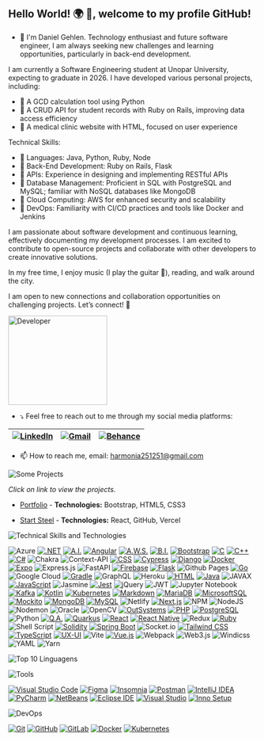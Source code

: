 ## Hello World! 🌍 👋, welcome to my profile GitHub!

- 🔶 I'm Daniel Gehlen. Technology enthusiast and future software engineer, I am always seeking new challenges and learning opportunities, particularly in back-end development.

I am currently a Software Engineering student at Unopar University, expecting to graduate in 2026. I have developed various personal projects, including:

- 🔶 A GCD calculation tool using Python
- 🔶 A CRUD API for student records with Ruby on Rails, improving data access efficiency
- 🔶 A medical clinic website with HTML, focused on user experience

Technical Skills:

- 🔶 Languages: Java, Python, Ruby, Node
- 🔶 Back-End Development: Ruby on Rails, Flask
- 🔶 APIs: Experience in designing and implementing RESTful APIs
- 🔶 Database Management: Proficient in SQL with PostgreSQL and MySQL; familiar with NoSQL databases like MongoDB
- 🔶 Cloud Computing: AWS for enhanced security and scalability
- 🔶 DevOps: Familiarity with CI/CD practices and tools like Docker and Jenkins

I am passionate about software development and continuous learning, effectively documenting my development processes. I am excited to contribute to open-source projects and collaborate with other developers to create innovative solutions.

In my free time, I enjoy music (I play the guitar 🎸), reading, and walk around the city.

I am open to new connections and collaboration opportunities on challenging projects. Let’s connect! 🤝

<img src="https://github.com/Daniel-Gehlen/Daniel-Gehlen/assets/142283217/572d07d8-fa39-445f-b25c-833746ced0c2" alt="Developer" width="200" height="180" />


- ⤵️ Feel free to reach out to me through my social media platforms:

| [![LinkedIn](https://img.shields.io/badge/LinkedIn-0077B5?style=flat-square&logo=linkedin&logoColor=white)](https://www.linkedin.com/in/daniel-gehlen-5350341a3) | [![Gmail](https://img.shields.io/badge/Gmail-D14836?style=flat-square&logo=gmail&logoColor=white)](harmonia251251@gmail.com) | [![Behance](https://img.shields.io/badge/Behance-053EFF?style=flat-square&logo=behance&logoColor=white)](https://www.behance.net/danielgehlen) |
| --- | --- | --- |



- 📫 How to reach me, email: harmonia251251@gmail.com

![Some Projects](https://via.placeholder.com/350x50/333333/00FF00?text=Some+Projects)

*Click on link to view the projects.*

- [Portfolio](https://daniel-gehlen.github.io/bootstrap-portfolio/) - **Technologies:** Bootstrap, HTML5, CSS3

- [Start Steel](https://start-steel.vercel.app/) - **Technologies:** React, GitHub, Vercel

![Technical Skills and Technologies](https://via.placeholder.com/350x50/333333/00FF00?text=Skills+Technologies)

![Azure](https://img.shields.io/badge/azure-%230072C6.svg?style=for-the-badge&logo=microsoftazure&logoColor=white)
[![.NET](https://img.shields.io/badge/.NET-512BD4?style=for-the-badge&logo=dotnet&logoColor=white)](#)
[![A.I.](https://img.shields.io/badge/AI-4DBD33?style=for-the-badge&logo=microsoft&logoColor=white)](#)
[![Angular](https://img.shields.io/badge/Angular-DD0031?style=for-the-badge&logo=angular&logoColor=white)](#)
[![A.W.S.](https://img.shields.io/badge/AWS-232F3E?style=for-the-badge&logo=amazonaws&logoColor=white)](#)
[![B.I.](https://img.shields.io/badge/BI-F37626?style=for-the-badge&logo=powerbi&logoColor=white)](#)
[![Bootstrap](https://img.shields.io/badge/Bootstrap-7952B3?style=for-the-badge&logo=bootstrap&logoColor=white)](#)
[![C](https://img.shields.io/badge/C-00599C?style=for-the-badge&logo=c&logoColor=white)](#)
[![C++](https://img.shields.io/badge/C++-00599C?style=for-the-badge&logo=c%2B%2B&logoColor=white)](#)
[![C#](https://img.shields.io/badge/C%23-239120?style=for-the-badge&logo=csharp&logoColor=white)](#)
![Chakra](https://img.shields.io/badge/chakra-%234ED1C5.svg?style=for-the-badge&logo=chakraui&logoColor=white)
![Context-API](https://img.shields.io/badge/Context--Api-000000?style=for-the-badge&logo=react)
[![CSS](https://img.shields.io/badge/CSS-1572b6?style=for-the-badge&logo=css3&logoColor=white)](#)
[![Cypress](https://img.shields.io/badge/Cypress-17202C?style=for-the-badge&logo=cypress&logoColor=white)](#)
[![Django](https://img.shields.io/badge/Django-092E20?style=for-the-badge&logo=django&logoColor=white)](#)
[![Docker](https://img.shields.io/badge/Docker-2496ED?style=for-the-badge&logo=docker&logoColor=white)](#)
[![Expo](https://img.shields.io/badge/Expo-000020?style=for-the-badge&logo=expo&logoColor=white)](#)
![Express.js](https://img.shields.io/badge/express.js-%23404d59.svg?style=for-the-badge&logo=express&logoColor=%2361DAFB)
![FastAPI](https://img.shields.io/badge/FastAPI-005571?style=for-the-badge&logo=fastapi)
[![Firebase](https://img.shields.io/badge/Firebase-FFCA28?style=for-the-badge&logo=firebase&logoColor=black)](#)
[![Flask](https://img.shields.io/badge/Flask-000000?style=for-the-badge&logo=flask&logoColor=white)](#)
![Github Pages](https://img.shields.io/badge/github%20pages-121013?style=for-the-badge&logo=github&logoColor=white)
[![Go](https://img.shields.io/badge/Go-00ADD8?style=for-the-badge&logo=go&logoColor=white)](#)
![Google Cloud](https://img.shields.io/badge/GoogleCloud-%234285F4.svg?style=for-the-badge&logo=google-cloud&logoColor=white)
[![Gradle](https://img.shields.io/badge/Gradle-02303A?style=for-the-badge&logo=gradle&logoColor=white)](#)
![GraphQL](https://img.shields.io/badge/-ApolloGraphQL-311C87?style=for-the-badge&logo=apollo-graphql)
![Heroku](https://img.shields.io/badge/heroku-%23430098.svg?style=for-the-badge&logo=heroku&logoColor=white)
[![HTML](https://img.shields.io/badge/HTML5-E34F26?style=for-the-badge&logo=html5&logoColor=white)](#)
[![Java](https://img.shields.io/badge/Java-ED8B00?style=for-the-badge&logo=openjdk&logoColor=white)](#)
![JAVAX](https://img.shields.io/badge/javafx-%23FF0000.svg?style=for-the-badge&logo=javafx&logoColor=white)
[![JavaScript](https://img.shields.io/badge/JavaScript-F7DF1E?style=for-the-badge&logo=javascript&logoColor=black)](#)
![Jasmine](https://img.shields.io/badge/jasmine-%238A4182.svg?style=for-the-badge&logo=jasmine&logoColor=white)
[![Jest](https://img.shields.io/badge/Jest-C21325?style=for-the-badge&logo=jest&logoColor=white)](#)
![jQuery](https://img.shields.io/badge/jquery-%230769AD.svg?style=for-the-badge&logo=jquery&logoColor=white)
![JWT](https://img.shields.io/badge/JWT-black?style=for-the-badge&logo=JSON%20web%20tokens)
![Jupyter Notebook](https://img.shields.io/badge/jupyter-%23FA0F00.svg?style=for-the-badge&logo=jupyter&logoColor=white)
[![Kafka](https://img.shields.io/badge/Kafka-231F20?style=for-the-badge&logo=apachekafka&logoColor=white)](#)
[![Kotlin](https://img.shields.io/badge/Kotlin-0095D5?style=for-the-badge&logo=kotlin&logoColor=white)](#)
[![Kubernetes](https://img.shields.io/badge/Kubernetes-326CE5?style=for-the-badge&logo=kubernetes&logoColor=white)](#)
[![Markdown](https://img.shields.io/badge/Markdown-000000?style=for-the-badge&logo=markdown&logoColor=white)](#)
[![MariaDB](https://img.shields.io/badge/MariaDB-003545?style=for-the-badge&logo=mariadb&logoColor=white)](#)
[![MicrosoftSQL](https://img.shields.io/badge/MicrosoftSQL-CC2927?style=for-the-badge&logo=microsoftsqlserver&logoColor=white)](#)
[![Mockito](https://img.shields.io/badge/Mockito-85CEEA?style=for-the-badge&logo=mockito&logoColor=white)](#)
[![MongoDB](https://img.shields.io/badge/MongoDB-47A248?style=for-the-badge&logo=mongodb&logoColor=white)](#)
[![MySQL](https://img.shields.io/badge/MySQL-4479A1?style=for-the-badge&logo=mysql&logoColor=white)](#)
![Netlify](https://img.shields.io/badge/netlify-%23000000.svg?style=for-the-badge&logo=netlify&logoColor=#00C7B7)
[![Next.js](https://img.shields.io/badge/Next.js-000000?style=for-the-badge&logo=next.js&logoColor=white)](#)
![NPM](https://img.shields.io/badge/NPM-%23CB3837.svg?style=for-the-badge&logo=npm&logoColor=white)
![NodeJS](https://img.shields.io/badge/node.js-6DA55F?style=for-the-badge&logo=node.js&logoColor=white)
![Nodemon](https://img.shields.io/badge/NODEMON-%23323330.svg?style=for-the-badge&logo=nodemon&logoColor=%BBDEAD)
![Oracle](https://img.shields.io/badge/Oracle-F80000?style=for-the-badge&logo=oracle&logoColor=white)
![OpenCV](https://img.shields.io/badge/opencv-%23white.svg?style=for-the-badge&logo=opencv&logoColor=white)
[![OutSystems](https://img.shields.io/badge/OutSystems-0d76bd?style=for-the-badge&logo=https://example.com/outsystems-logo.png&logoColor=white)](#)
[![PHP](https://img.shields.io/badge/PHP-777BB4?style=for-the-badge&logo=php&logoColor=white)](#)
[![PostgreSQL](https://img.shields.io/badge/PostgreSQL-336791?style=for-the-badge&logo=postgresql&logoColor=white)](#)
![Python](https://img.shields.io/badge/python-3670A0?style=for-the-badge&logo=python&logoColor=ffdd54)
[![Q.A.](https://img.shields.io/badge/QA-13AA52?style=for-the-badge&logo=quality&logoColor=white)](#)
[![Quarkus](https://img.shields.io/badge/Quarkus-469678?style=for-the-badge&logo=quarkus&logoColor=white)](#)
[![React](https://img.shields.io/badge/React-61DAFB?style=for-the-badge&logo=react&logoColor=black)](#)
[![React Native](https://img.shields.io/badge/React_Native-61DAFB?style=for-the-badge&logo=react&logoColor=black)](#)
![Redux](https://img.shields.io/badge/redux-%23593d88.svg?style=for-the-badge&logo=redux&logoColor=white)
[![Ruby](https://img.shields.io/badge/Ruby-CC342D?style=for-the-badge&logo=ruby&logoColor=white)](#)
![Shell Script](https://img.shields.io/badge/shell_script-%23121011.svg?style=for-the-badge&logo=gnu-bash&logoColor=white)
[![Solidity](https://img.shields.io/badge/Solidity-363636?style=for-the-badge&logo=solidity&logoColor=white)](#)
[![Spring Boot](https://img.shields.io/badge/Spring_Boot-6DB33F?style=for-the-badge&logo=spring-boot&logoColor=white)](#)
![Socket.io](https://img.shields.io/badge/Socket.io-black?style=for-the-badge&logo=socket.io&badgeColor=010101)
[![Tailwind CSS](https://img.shields.io/badge/Tailwind_CSS-38B2AC?style=for-the-badge&logo=tailwind-css&logoColor=white)](#)
[![TypeScript](https://img.shields.io/badge/TypeScript-3178C6?style=for-the-badge&logo=typescript&logoColor=white)](#)
[![UX-UI](https://img.shields.io/badge/UX_UI-FF4088?style=for-the-badge&logo=figma&logoColor=white)](#)
![Vite](https://img.shields.io/badge/vite-%23646CFF.svg?style=for-the-badge&logo=vite&logoColor=white)
[![Vue.js](https://img.shields.io/badge/Vue.js-4FC08D?style=for-the-badge&logo=vue.js&logoColor=white)](#)
![Webpack](https://img.shields.io/badge/webpack-%238DD6F9.svg?style=for-the-badge&logo=webpack&logoColor=black)
![Web3.js](https://img.shields.io/badge/web3.js-F16822?style=for-the-badge&logo=web3.js&logoColor=white)
![Windicss](https://img.shields.io/badge/windicss-48B0F1.svg?style=for-the-badge&logo=windi-css&logoColor=white)
![YAML](https://img.shields.io/badge/yaml-%23ffffff.svg?style=for-the-badge&logo=yaml&logoColor=151515)
![Yarn](https://img.shields.io/badge/yarn-%232C8EBB.svg?style=for-the-badge&logo=yarn&logoColor=white)


![Top 10 Linguagens](https://github-readme-stats.vercel.app/api/top-langs/?username=Daniel-Gehlen&layout=compact&hide=jupyter%20notebook&langs_count=11)

![Tools](https://via.placeholder.com/350x50/333333/00FF00?text=Some+Tools)

[![Visual Studio Code](https://img.shields.io/badge/Visual%20Studio%20Code-Code%20Editor-007ACC?style=for-the-badge&logo=visual-studio-code&logoColor=white)](https://code.visualstudio.com/)
[![Figma](https://img.shields.io/badge/Figma-Design%20Tool-F24E1E?style=for-the-badge&logo=figma&logoColor=white)](https://www.figma.com/)
[![Insomnia](https://img.shields.io/badge/Insomnia-API%20Testing-5849BE?style=for-the-badge&logo=insomnia&logoColor=white)](https://insomnia.rest/)
[![Postman](https://img.shields.io/badge/Postman-API%20Development-FF6C37?style=for-the-badge&logo=postman&logoColor=white)](https://www.postman.com/)
[![IntelliJ IDEA](https://img.shields.io/badge/IntelliJ%20IDEA-IDE-000000?style=for-the-badge&logo=intellij-idea&logoColor=white)](https://www.jetbrains.com/idea/)
[![PyCharm](https://img.shields.io/badge/PyCharm-IDE-000000?style=for-the-badge&logo=pycharm&logoColor=white)](https://www.jetbrains.com/pycharm/)
[![NetBeans](https://img.shields.io/badge/NetBeans-IDE-1B6AC6?style=for-the-badge&logo=apache-netbeans-ide&logoColor=white)](https://netbeans.apache.org/)
[![Eclipse IDE](https://img.shields.io/badge/Eclipse%20IDE-IDE-2C2255?style=for-the-badge&logo=eclipse-ide&logoColor=white)](https://www.eclipse.org/ide/)
[![Visual Studio](https://img.shields.io/badge/Visual%20Studio-IDE-5C2D91?style=for-the-badge&logo=visual-studio&logoColor=white)](https://visualstudio.microsoft.com/)
[![Inno Setup](https://img.shields.io/badge/Inno%20Setup-Installer-3366CC?style=for-the-badge&logo=windows&logoColor=white)](https://jrsoftware.org/isinfo.php)

![DevOps](https://via.placeholder.com/350x50/333333/00FF00?text=Some+DevOps)

[![Git](https://img.shields.io/badge/Git-Version%20Control-F05032?style=for-the-badge&logo=git&logoColor=white)](https://git-scm.com/)
[![GitHub](https://img.shields.io/badge/GitHub-Repository%20Hosting-181717?style=for-the-badge&logo=github&logoColor=white)](https://github.com/)
[![GitLab](https://img.shields.io/badge/GitLab-Repository%20Hosting-FCA121?style=for-the-badge&logo=gitlab&logoColor=black)](https://about.gitlab.com/)
[![Docker](https://img.shields.io/badge/Docker-Containerization-2496ED?style=for-the-badge&logo=docker&logoColor=white)](https://www.docker.com/)
[![Kubernetes](https://img.shields.io/badge/Kubernetes-Container%20Orchestration-326CE5?style=for-the-badge&logo=kubernetes&logoColor=white)](https://kubernetes.io/)
                                 
